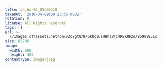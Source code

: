 ```yaml
---
title: sa_bo-16_DSC09610
takenAt: '2010-04-09T09:25:55.000Z'
rotation: 0
license: All Rights Reserved
tags: []
url: >-
  //images.ctfassets.net/bncv3c2gt878/6kOq9UsHHhaVrC4REk8D2o/95986851c7691631ef9dec3e76b754f9/sa_bo-16_dsc09610_4505063808_o
size: 82206
image:
  width: 600
  height: 450
contentType: image/jpeg
---
```


